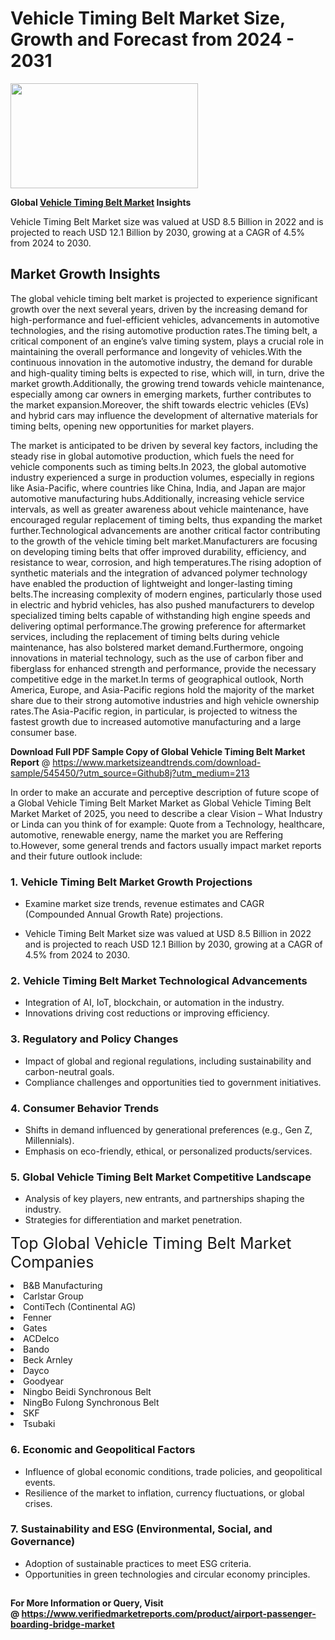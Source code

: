 <H1>Vehicle Timing Belt Market Size, Growth and Forecast from 2024 - 2031</H1><img class="aligncenter size-medium wp-image-584254" src="https://thirdeyenews.in/wp-content/uploads/2024/09/Global-Market-Research-300x168.jpeg" alt="" width="300" height="168" /><p><strong>Global&nbsp;<a href="https://www.marketsizeandtrends.com/download-sample/545450/?utm_source=Github8j?utm_medium=213">Vehicle Timing Belt Market</a> Insights</strong></p><p>Vehicle Timing Belt Market size was valued at USD 8.5 Billion in 2022 and is projected to reach USD 12.1 Billion by 2030, growing at a CAGR of 4.5% from 2024 to 2030.</p><p><h2>Market Growth Insights</h2> <p>The global vehicle timing belt market is projected to experience significant growth over the next several years, driven by the increasing demand for high-performance and fuel-efficient vehicles, advancements in automotive technologies, and the rising automotive production rates.The timing belt, a critical component of an engine’s valve timing system, plays a crucial role in maintaining the overall performance and longevity of vehicles.With the continuous innovation in the automotive industry, the demand for durable and high-quality timing belts is expected to rise, which will, in turn, drive the market growth.Additionally, the growing trend towards vehicle maintenance, especially among car owners in emerging markets, further contributes to the market expansion.Moreover, the shift towards electric vehicles (EVs) and hybrid cars may influence the development of alternative materials for timing belts, opening new opportunities for market players.</p> <p>The market is anticipated to be driven by several key factors, including the steady rise in global automotive production, which fuels the need for vehicle components such as timing belts.In 2023, the global automotive industry experienced a surge in production volumes, especially in regions like Asia-Pacific, where countries like China, India, and Japan are major automotive manufacturing hubs.Additionally, increasing vehicle service intervals, as well as greater awareness about vehicle maintenance, have encouraged regular replacement of timing belts, thus expanding the market further.Technological advancements are another critical factor contributing to the growth of the vehicle timing belt market.Manufacturers are focusing on developing timing belts that offer improved durability, efficiency, and resistance to wear, corrosion, and high temperatures.The rising adoption of synthetic materials and the integration of advanced polymer technology have enabled the production of lightweight and longer-lasting timing belts.The increasing complexity of modern engines, particularly those used in electric and hybrid vehicles, has also pushed manufacturers to develop specialized timing belts capable of withstanding high engine speeds and delivering optimal performance.The growing preference for aftermarket services, including the replacement of timing belts during vehicle maintenance, has also bolstered market demand.Furthermore, ongoing innovations in material technology, such as the use of carbon fiber and fiberglass for enhanced strength and performance, provide the necessary competitive edge in the market.In terms of geographical outlook, North America, Europe, and Asia-Pacific regions hold the majority of the market share due to their strong automotive industries and high vehicle ownership rates.The Asia-Pacific region, in particular, is projected to witness the fastest growth due to increased automotive manufacturing and a large consumer base.<p><span class=""><strong>Download Full PDF Sample Copy of Global Vehicle Timing Belt Market Report</strong> @ <a href="https://www.marketsizeandtrends.com/download-sample/545450/?utm_source=Github8j?utm_medium=213" target="_blank">https://www.marketsizeandtrends.com/download-sample/545450/?utm_source=Github8j?utm_medium=213</a></span></p><p>In order to make an accurate and perceptive description of future scope of a Global&nbsp;Vehicle Timing Belt Market Market as Global&nbsp;Vehicle Timing Belt Market Market of 2025, you need to describe a clear Vision &ndash; What Industry or Linda can you think of for example: Quote from a Technology, healthcare, automotive, renewable energy, name the market you are Reffering to.However, some general trends and factors usually impact market reports and their future outlook include:</p><h3>1.&nbsp;<strong>Vehicle Timing Belt Market Growth Projections</strong></h3><ul><li>Examine market size trends, revenue estimates and CAGR (Compounded Annual Growth Rate) projections.</li><li><p>Vehicle Timing Belt Market size was valued at USD 8.5 Billion in 2022 and is projected to reach USD 12.1 Billion by 2030, growing at a CAGR of 4.5% from 2024 to 2030.</p></li></ul><h3>2.&nbsp;<strong>Vehicle Timing Belt Market Technological Advancements</strong></h3><ul><li>Integration of AI, IoT, blockchain, or automation in the industry.</li><li>Innovations driving cost reductions or improving efficiency.</li></ul><h3>3.&nbsp;<strong>Regulatory and Policy Changes</strong></h3><ul><li>Impact of global and regional regulations, including sustainability and carbon-neutral goals.</li><li>Compliance challenges and opportunities tied to government initiatives.</li></ul><h3>4.&nbsp;<strong>Consumer Behavior Trends</strong></h3><ul><li>Shifts in demand influenced by generational preferences (e.g., Gen Z, Millennials).</li><li>Emphasis on eco-friendly, ethical, or personalized products/services.</li></ul><h3>5.&nbsp;<strong>Global Vehicle Timing Belt Market Competitive Landscape</strong></h3><ul><li>Analysis of key players, new entrants, and partnerships shaping the industry.</li><li>Strategies for differentiation and market penetration.</li></ul><p data-pm-slice="1 1 []"><span style="color: inherit; font-family: inherit; font-size: 25px;">Top Global Vehicle Timing Belt Market Companies</span></p><div class="" data-test-id=""><p><li>B&B Manufacturing</li><li> Carlstar Group</li><li> ContiTech (Continental AG)</li><li> Fenner</li><li> Gates</li><li> ACDelco</li><li> Bando</li><li> Beck Arnley</li><li> Dayco</li><li> Goodyear</li><li> Ningbo Beidi Synchronous Belt</li><li> NingBo Fulong Synchronous Belt</li><li> SKF</li><li> Tsubaki</li></p></div><h3>6.&nbsp;<strong>Economic and Geopolitical Factors</strong></h3><ul><li>Influence of global economic conditions, trade policies, and geopolitical events.</li><li>Resilience of the market to inflation, currency fluctuations, or global crises.</li></ul><h3>7.&nbsp;<strong>Sustainability and ESG (Environmental, Social, and Governance)</strong></h3><ul><li>Adoption of sustainable practices to meet ESG criteria.</li><li>Opportunities in green technologies and circular economy principles.</li></ul><h2><strong style="font-size: 14px;">For More Information or Query, Visit @&nbsp;</strong><a style="background-color: #ffffff; font-size: 14px;" href="https://www.marketsizeandtrends.com/report/vehicle-timing-belt-market/" target="_blank">https://www.verifiedmarketreports.com/product/airport-passenger-boarding-bridge-market</a></h2>